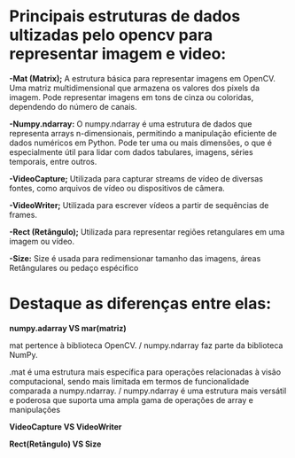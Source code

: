 # Principais estruturas de dados ultizadas pelo opencv para representar imagem e video:

**-Mat (Matrix);**
A estrutura básica para representar imagens em OpenCV.
Uma matriz multidimensional que armazena os valores dos pixels da imagem.
Pode representar imagens em tons de cinza ou coloridas, dependendo do número de canais.


**-Numpy.ndarray:**
O numpy.ndarray é uma estrutura de dados que representa arrays n-dimensionais, permitindo a manipulação eficiente de dados numéricos em Python.
Pode ter uma ou mais dimensões, o que é especialmente útil para lidar com dados tabulares, imagens, séries temporais, entre outros.


**-VideoCapture;**
Utilizada para capturar streams de vídeo de diversas fontes, como arquivos de vídeo
ou dispositivos de câmera.


**-VideoWriter;**
Utilizada para escrever vídeos a partir de sequências de frames.


**-Rect (Retângulo);**
Utilizada para representar regiões retangulares em uma imagem ou vídeo.

**-Size:**
Size é usada para redimensionar tamanho das imagens, áreas Retângulares ou pedaço espécifico 


# Destaque as diferenças entre elas:

**numpy.adarray VS mar(matriz)**

mat pertence à biblioteca OpenCV. / numpy.ndarray faz parte da biblioteca NumPy.

.mat é uma estrutura mais específica para operações relacionadas à visão computacional, sendo mais limitada em termos de funcionalidade comparada a numpy.ndarray. / numpy.ndarray é uma estrutura mais versátil e poderosa que suporta uma ampla gama de operações de array e manipulações


**VideoCapture VS VideoWriter**



**Rect(Retângulo) VS Size**

